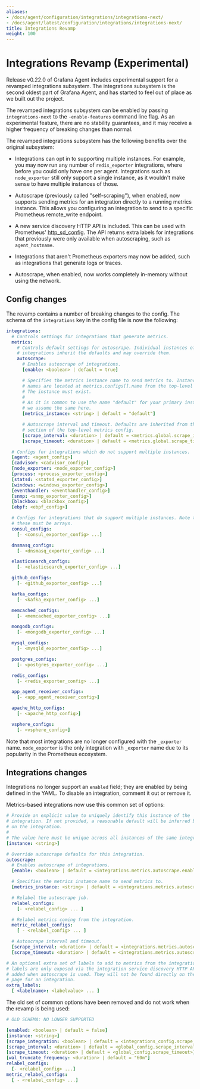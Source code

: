 ```yaml
---
aliases:
- /docs/agent/configuration/integrations/integrations-next/
- /docs/agent/latest/configuration/integrations/integrations-next/
title: Integrations Revamp
weight: 100
---
```


# Integrations Revamp (Experimental)

Release v0.22.0 of Grafana Agent includes experimental support for a revamped
integrations subsystem. The integrations subsystem is the second oldest part of
Grafana Agent, and has started to feel out of place as we built out the
project.

The revamped integrations subsystem can be enabled by passing
`integrations-next` to the `-enable-features` command line flag. As an
experimental feature, there are no stability guarantees, and it may receive a
higher frequency of breaking changes than normal.

The revamped integrations subsystem has the following benefits over the
original subsystem:

* Integrations can opt in to supporting multiple instances. For example, you
  may now run any number of `redis_exporter` integrations, where before you
  could only have one per agent. Integrations such as `node_exporter` still
  only support a single instance, as it wouldn't make sense to have multiple
  instances of those.

* Autoscrape (previously called "self-scraping"), when enabled, now supports
  sending metrics for an integration directly to a running metrics instance.
  This allows you configuring an integration to send to a specific Prometheus
  remote_write endpoint.

* A new service discovery HTTP API is included. This can be used with
  Prometheus' [http_sd_config][http_sd_config]. The API returns extra labels
  for integrations that previously were only available when autoscraping, such
  as `agent_hostname`.

* Integrations that aren't Prometheus exporters may now be added, such as
  integrations that generate logs or traces.

* Autoscrape, when enabled, now works completely in-memory without using the
  network.

[http_sd_config]: https://prometheus.io/docs/prometheus/latest/configuration/configuration/#http_sd_config

## Config changes

The revamp contains a number of breaking changes to the config. The schema of the
`integrations` key in the config file is now the following:

```yaml
integrations:
  # Controls settings for integrations that generate metrics.
  metrics:
    # Controls default settings for autoscrape. Individual instances of
    # integrations inherit the defaults and may override them.
    autoscrape:
      # Enables autoscrape of integrations.
      [enable: <boolean> | default = true]

      # Specifies the metrics instance name to send metrics to. Instance
      # names are located at metrics.configs[].name from the top-level config.
      # The instance must exist.
      #
      # As it is common to use the name "default" for your primary instance,
      # we assume the same here.
      [metrics_instance: <string> | default = "default"]

      # Autoscrape interval and timeout. Defaults are inherited from the global
      # section of the top-level metrics config.
      [scrape_interval: <duration> | default = <metrics.global.scrape_interval>]
      [scrape_timeout: <duration> | default = <metrics.global.scrape_timeout>]

  # Configs for integrations which do not support multiple instances.
  [agent: <agent_config>]
  [cadvisor: <cadvisor_config>]
  [node_exporter: <node_exporter_config>]
  [process: <process_exporter_config>]
  [statsd: <statsd_exporter_config>]
  [windows: <windows_exporter_config>]
  [eventhandler: <eventhandler_config>]
  [snmp: <snmp_exporter_config>]
  [blackbox: <blackbox_config>]
  [ebpf: <ebpf_config>]

  # Configs for integrations that do support multiple instances. Note that
  # these must be arrays.
  consul_configs:
    [- <consul_exporter_config> ...]

  dnsmasq_configs:
    [- <dnsmasq_exporter_config> ...]

  elasticsearch_configs:
    [- <elasticsearch_exporter_config> ...]

  github_configs:
    [- <github_exporter_config> ...]

  kafka_configs:
    [- <kafka_exporter_config> ...]

  memcached_configs:
    [- <memcached_exporter_config> ...]

  mongodb_configs:
    [- <mongodb_exporter_config> ...]

  mysql_configs:
    [- <mysqld_exporter_config> ...]

  postgres_configs:
    [- <postgres_exporter_config> ...]

  redis_configs:
    [- <redis_exporter_config> ...]

  app_agent_receiver_configs:
    [- <app_agent_receiver_config>]

  apache_http_configs:
    [- <apache_http_config>]

  vsphere_configs:
    [- <vsphere_config>]
```

Note that most integrations are no longer configured with the `_exporter` name.
`node_exporter` is the only integration with `_exporter` name due to its
popularity in the Prometheus ecosystem.

## Integrations changes

Integrations no longer support an `enabled` field; they are enabled by being
defined in the YAML. To disable an integration, comment it out or remove it.

Metrics-based integrations now use this common set of options:

```yaml
# Provide an explicit value to uniquely identify this instance of the
# integration. If not provided, a reasonable default will be inferred based
# on the integration.
#
# The value here must be unique across all instances of the same integration.
[instance: <string>]

# Override autoscrape defaults for this integration.
autoscrape:
  # Enables autoscrape of integrations.
  [enable: <boolean> | default = <integrations.metrics.autoscrape.enable>]

  # Specifies the metrics instance name to send metrics to.
  [metrics_instance: <string> | default = <integrations.metrics.autoscrape.metrics_instance>]

  # Relabel the autoscrape job.
  relabel_configs:
    [- <relabel_config> ... ]

  # Relabel metrics coming from the integration.
  metric_relabel_configs:
    [ - <relabel_config> ... ]

  # Autoscrape interval and timeout.
  [scrape_interval: <duration> | default = <integrations.metrics.autoscrape.scrape_interval>]
  [scrape_timeout: <duration> | default = <integrations.metrics.autoscrape.scrape_timeout>]

# An optional extra set of labels to add to metrics from the integration target. These
# labels are only exposed via the integration service discovery HTTP API and
# added when autoscrape is used. They will not be found directly on the metrics
# page for an integration.
extra_labels:
  [ <labelname>: <labelvalue> ... ]
```

The old set of common options have been removed and do not work when the revamp
is being used:

```yaml
# OLD SCHEMA: NO LONGER SUPPORTED

[enabled: <boolean> | default = false]
[instance: <string>]
[scrape_integration: <boolean> | default = <integrations_config.scrape_integrations>]
[scrape_interval: <duration> | default = <global_config.scrape_interval>]
[scrape_timeout: <duration> | default = <global_config.scrape_timeout>]
[wal_truncate_frequency: <duration> | default = "60m"]
relabel_configs:
  [- <relabel_config> ...]
metric_relabel_configs:
  [ - <relabel_config> ...]
```
